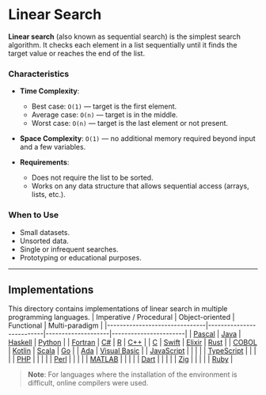 # Linear Search

**Linear search** (also known as sequential search) is the simplest search algorithm. It checks each element in a list sequentially until it finds the target value or reaches the end of the list.

### Characteristics

- **Time Complexity**:  
  - Best case: `O(1)` — target is the first element.  
  - Average case: `O(n)` — target is in the middle.  
  - Worst case: `O(n)` — target is the last element or not present.

- **Space Complexity**: `O(1)` — no additional memory required beyond input and a few variables.

- **Requirements**:  
  - Does not require the list to be sorted.  
  - Works on any data structure that allows sequential access (arrays, lists, etc.).

### When to Use

- Small datasets.
- Unsorted data.
- Single or infrequent searches.
- Prototyping or educational purposes.

---

## Implementations

This directory contains implementations of linear search in multiple programming languages.
| Imperative / Procedural       | Object-oriented          | Functional         | Multi-paradigm        |
|-------------------------------|--------------------------|--------------------|-----------------------|
| [Pascal](Pascal/linear_search.pas)       | [Java](Java/linear_search.java)            | [Haskell](Haskell/linear_search.hs)       | [Python](Python/linear_search.py)         |
| [Fortran](Fortran/linear_search.f90)     | [C#](Csharp/linear_search.cs)              | [R](R/linear_search.r)                    | [C++](C++/linear_search.cpp)              |
| [C](C/linear_search.c)                   | [Swift](Swift/linear_search.swift)         | [Elixir](Elixir/linear_search.ex)         | [Rust](Rust/linear_search.rs)             |
| [COBOL](Cobol/linear_search.cbl)         | [Kotlin](Kotlin/linear_search.kt)          | [Scala](Scala/linear_search.scala)        | [Go](Go/linear_search.go)                 |
| [Ada](Ada/linear_search.adb)             | [Visual Basic](Visual_Basic/linear_search.vb) |                    | [JavaScript](JavaScript/linear_search.js) |
|                               |                          |                    | [TypeScript](TypeScript/linear_search.ts) |
|                               |                          |                    | [PHP](PHP/linear_search.php)              |
|                               |                          |                    | [Perl](Perl/linear_search.pl)             |
|                               |                          |                    | [MATLAB](MATLAB/linear_search.m)          |
|                               |                          |                    | [Dart](Dart/linear_search.dart)           |
|                               |                          |                    | [Zig](Zig/linear_search.zig)              |
|                               |                          |                    | [Ruby](Ruby/linear_search.rb)             |

> **Note**: For languages where the installation of the environment is difficult, online compilers were used.
